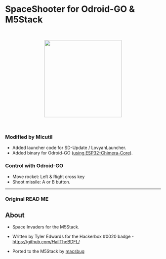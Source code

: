 # SpaceShooter for Odroid-GO & M5Stack
<br />
<p align="center">
 <img src="Screenshot.PNG" width="250">
</p>
<br />

### Modified by Micutil

- Added launcher code for SD-Update / LovyanLauncher.
- Added binary for Odroid-GO ([using ESP32-Chimera-Core](https://github.com/tobozo/ESP32-Chimera-Core)).

### Control with Odroid-GO

- Move rocket: Left & Right cross key
- Shoot missile: A or B button.



-------------------------
### Original READ ME
## About

- Space Invaders for the M5Stack.

- Written by Tyler Edwards for the Hackerbox #0020 badge -  https://github.com/HailTheBDFL/

- Ported to the M5Stack by [macsbug](https://macsbug.wordpress.com/2018/01/12/esp32-spaceshooter-with-m5stack/)

<br />
